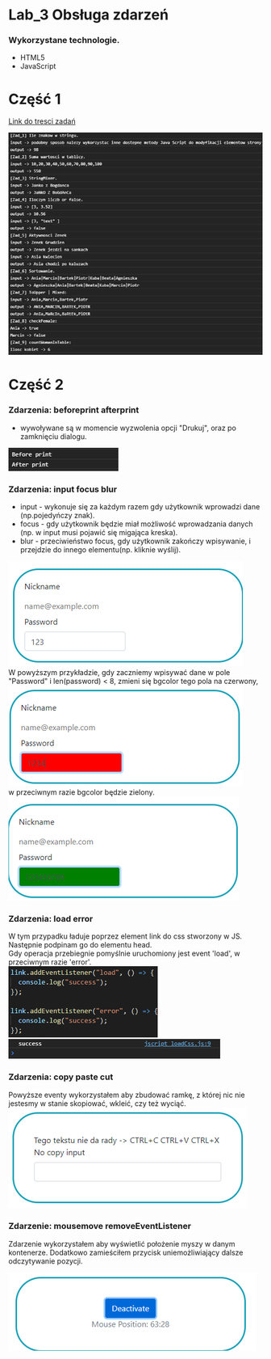 # Lab_3 Obsługa zdarzeń

### Wykorzystane technologie.
* HTML5
* JavaScript

# Część 1

[Link do tresci zadań](https://github.com/kartofelek007/zadania-podstawy/tree/master/3-funkcje/1-zadania)

![Output konsoli po wczytaniu skryptu.](md_img/console_output.png)


# Część 2
### Zdarzenia: **beforeprint**  **afterprint**
- wywoływane są w momencie wyzwolenia opcji "Drukuj", oraz po zamknięciu dialogu.

![Output konsoli po wczytaniu skryptu.](md_img/print_events.png)

### Zdarzenia: **input**  **focus** **blur**
* input - wykonuje się za każdym razem gdy użytkownik wprowadzi dane (np.pojedyńczy znak). 
* focus - gdy użytkownik będzie miał możliwość wprowadzania danych (np. w input musi pojawić się migająca kreska).
* blur - przeciwieństwo focus, gdy użytkownik zakończy  wpisywanie, i przejdzie do innego elementu(np. kliknie wyślij).
  
![](md_img/input_control.png)<br>
W powyższym przykładzie, gdy zaczniemy wpisywać dane w pole "Password" i len(password) < 8, zmieni się bgcolor tego pola na czerwony,
![](md_img/input_control_red.png)<br>
w przeciwnym  razie bgcolor będzie zielony.<br>
![](md_img/input_control_green.png) 

### Zdarzenia: **load**  **error**
W tym przypadku ładuje poprzez element link do css stworzony w JS.
Następnie podpinam go do elementu head.<br>
Gdy operacja przebiegnie pomyślnie uruchomiony jest event 'load', w przeciwnym razie 'error'.<br>
![""](md_img/onload_code.png)<br>
![""](md_img/onload.png)<br>

### Zdarzenia: **copy**  **paste** **cut** 
Powyższe eventy wykorzystałem aby zbudować ramkę, z której nic nie jestesmy w stanie skopiować, wkleić, czy też wyciąć.
![""](md_img/input_no_CVX.png)<br>

### Zdarzenie: **mousemove** **removeEventListener**
Zdarzenie wykorzystałem aby wyświetlić położenie myszy w danym kontenerze.
Dodatkowo zamieściłem przycisk uniemożliwiający dalsze odczytywanie pozycji.

![""](md_img/mouse_pos.png)


